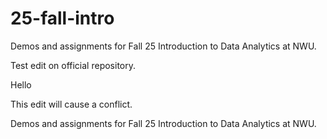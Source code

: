 # 25-fall-intro

Demos and assignments for Fall 25 Introduction to Data Analytics at NWU.

Test edit on official repository.


Hello

This edit will cause a conflict.

Demos and assignments for Fall 25 Introduction to Data Analytics at NWU.
